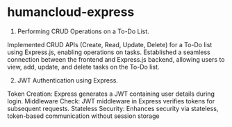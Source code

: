 # humancloud-express
1. Performing CRUD Operations on a To-Do List.

Implemented CRUD APIs (Create, Read, Update, Delete) for a To-Do list using Express.js, enabling operations on tasks.
Established a seamless connection between the frontend and Express.js backend, allowing users to view, add, update, and delete tasks on the To-Do list.

2. JWT Authentication using Express.

Token Creation: Express generates a JWT containing user details during login.
Middleware Check: JWT middleware in Express verifies tokens for subsequent requests.
Stateless Security: Enhances security via stateless, token-based communication without session storage
